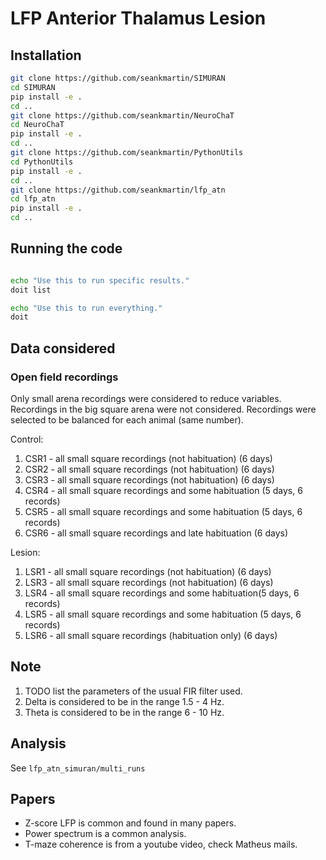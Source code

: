 # LFP Anterior Thalamus Lesion

## Installation

```Bash
git clone https://github.com/seankmartin/SIMURAN
cd SIMURAN
pip install -e .
cd ..
git clone https://github.com/seankmartin/NeuroChaT
cd NeuroChaT
pip install -e .
cd ..
git clone https://github.com/seankmartin/PythonUtils
cd PythonUtils
pip install -e .
cd ..
git clone https://github.com/seankmartin/lfp_atn
cd lfp_atn
pip install -e .
cd ..
```

## Running the code

```bash

echo "Use this to run specific results."
doit list

echo "Use this to run everything."
doit
```

## Data considered

### Open field recordings

Only small arena recordings were considered to reduce variables.
Recordings in the big square arena were not considered.
Recordings were selected to be balanced for each animal (same number).

Control:

1. CSR1 - all small square recordings (not habituation) (6 days)
2. CSR2 - all small square recordings (not habituation) (6 days)
3. CSR3 - all small square recordings (not habituation) (6 days)
4. CSR4 - all small square recordings and some habituation (5 days, 6 records)
5. CSR5 - all small square recordings and some habituation (5 days, 6 records)
6. CSR6 - all small square recordings and late habituation (6 days)

Lesion:

1. LSR1 - all small square recordings (not habituation) (6 days)
2. LSR3 - all small square recordings (not habituation) (6 days)
3. LSR4 - all small square recordings and some habituation(5 days, 6 records)
4. LSR5 - all small square recordings and some habituation (5 days, 6 records)
5. LSR6 - all small square recordings (habituation only) (6 days)

## Note

1. TODO list the parameters of the usual FIR filter used.
2. Delta is considered to be in the range 1.5 - 4 Hz.
3. Theta is considered to be in the range 6 - 10 Hz.

## Analysis

See `lfp_atn_simuran/multi_runs`

## Papers

- Z-score LFP is common and found in many papers.
- Power spectrum is a common analysis.
- T-maze coherence is from a youtube video, check Matheus mails.
